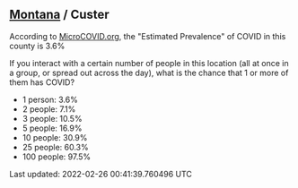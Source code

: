 
## [Montana](/united-states/montana) / Custer

According to [MicroCOVID.org](http://microcovid.org),
the "Estimated Prevalence" of COVID in this county is 3.6%

If you interact with a certain number of people in this location
(all at once in a group, or spread out across the day), what is the chance that
1 or more of them has COVID?

- 1 person: 3.6%
- 2 people: 7.1%
- 3 people: 10.5%
- 5 people: 16.9%
- 10 people: 30.9%
- 25 people: 60.3%
- 100 people: 97.5%

Last updated: 2022-02-26 00:41:39.760496 UTC

